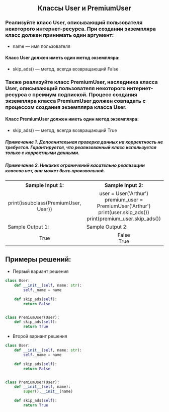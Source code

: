 <h2 style="text-align:center">Классы User и PremiumUser</h2>

### Реализуйте класс User, описывающий пользователя некоторого интернет-ресурса. При создании экземпляра класс должен принимать один аргумент:
* name — имя пользователя
#### Класс User должен иметь один метод экземпляра:
* skip_ads() — метод, всегда возвращающий False

### Также реализуйте класс PremiumUser, наследника класса User, описывающий пользователя некоторого интернет-ресурса с премиум подпиской. Процесс создания экземпляра класса PremiumUser должен совпадать с процессом создания экземпляра класса User.
#### Класс PremiumUser должен иметь один метод экземпляра:
* skip_ads() — метод, всегда возвращающий True 

##### Примечание 1. Дополнительная проверка данных на корректность не требуется. Гарантируется, что реализованный класс используется только с корректными данными.
##### Примечание 2. Никаких ограничений касательно реализации классов нет, она может быть произвольной.

<table align="center">
  <tbody>
    <tr>
      <th>Sample Input 1: </th>
      <th>Sample Input 2: </th>
    </tr>
    <tr>
      <td align="center">print(issubclass(PremiumUser, User))<br></td>
      <td align="center">user = User('Arthur')<br>
                          premium_user = PremiumUser('Arthur')<br>
                          print(user.skip_ads())<br>
                          print(premium_user.skip_ads())<br></td>
    </tr>
    <tr>
      <td>Sample Output 1:</td>
      <td>Sample Output 2:</td>
      </tr>
    <tr>
      <td align="center">
                        True<br>
      </td>
      <td align="center">
                        False<br>
                        True<br>
      </td>
    </tr>
  </tbody>
</table>



## Примеры решений:
* Первый вариант решения
```python
class User:
    def __init__(self, name: str):
        self._name = name

    def skip_ads(self):
        return False


class PremiumUser(User):
    def skip_ads(self):
        return True
```
* Второй вариант решения

```python
class User:
    def __init__(self, name: str):
        self._name = name

    def skip_ads(self):
        return False


class PremiumUser(User):
    def __init__(self, name):
        super().__init__(name)

    def skip_ads(self):
        return True
```


